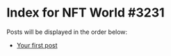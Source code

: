 # Index for NFT World #3231
Posts will be displayed in the order below:

- [Your first post](./001-first.md)

